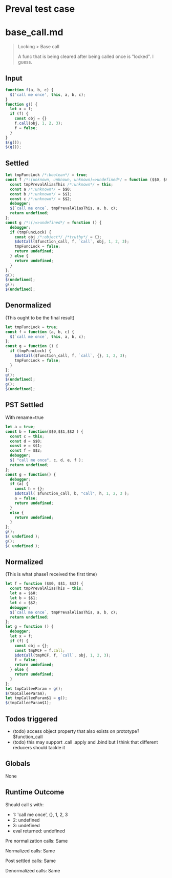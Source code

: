 # Preval test case

# base_call.md

> Locking > Base call
>
> A func that is being cleared after being called once is "locked". I guess.

## Input

`````js filename=intro
function f(a, b, c) {
  $('call me once', this, a, b, c);
}
function g() {
  let x = f;
  if (f) {
    const obj = {}
    f.call(obj, 1, 2, 3);
    f = false;
  }
}
$(g());
$(g());
`````


## Settled


`````js filename=intro
let tmpFuncLock /*:boolean*/ = true;
const f /*:(unknown, unknown, unknown)=>undefined*/ = function ($$0, $$1, $$2 /*uses this*/) {
  const tmpPrevalAliasThis /*:unknown*/ = this;
  const a /*:unknown*/ = $$0;
  const b /*:unknown*/ = $$1;
  const c /*:unknown*/ = $$2;
  debugger;
  $(`call me once`, tmpPrevalAliasThis, a, b, c);
  return undefined;
};
const g /*:()=>undefined*/ = function () {
  debugger;
  if (tmpFuncLock) {
    const obj /*:object*/ /*truthy*/ = {};
    $dotCall($function_call, f, `call`, obj, 1, 2, 3);
    tmpFuncLock = false;
    return undefined;
  } else {
    return undefined;
  }
};
g();
$(undefined);
g();
$(undefined);
`````


## Denormalized
(This ought to be the final result)

`````js filename=intro
let tmpFuncLock = true;
const f = function (a, b, c) {
  $(`call me once`, this, a, b, c);
};
const g = function () {
  if (tmpFuncLock) {
    $dotCall($function_call, f, `call`, {}, 1, 2, 3);
    tmpFuncLock = false;
  }
};
g();
$(undefined);
g();
$(undefined);
`````


## PST Settled
With rename=true

`````js filename=intro
let a = true;
const b = function($$0,$$1,$$2 ) {
  const c = this;
  const d = $$0;
  const e = $$1;
  const f = $$2;
  debugger;
  $( "call me once", c, d, e, f );
  return undefined;
};
const g = function() {
  debugger;
  if (a) {
    const h = {};
    $dotCall( $function_call, b, "call", h, 1, 2, 3 );
    a = false;
    return undefined;
  }
  else {
    return undefined;
  }
};
g();
$( undefined );
g();
$( undefined );
`````


## Normalized
(This is what phase1 received the first time)

`````js filename=intro
let f = function ($$0, $$1, $$2) {
  const tmpPrevalAliasThis = this;
  let a = $$0;
  let b = $$1;
  let c = $$2;
  debugger;
  $(`call me once`, tmpPrevalAliasThis, a, b, c);
  return undefined;
};
let g = function () {
  debugger;
  let x = f;
  if (f) {
    const obj = {};
    const tmpMCF = f.call;
    $dotCall(tmpMCF, f, `call`, obj, 1, 2, 3);
    f = false;
    return undefined;
  } else {
    return undefined;
  }
};
let tmpCalleeParam = g();
$(tmpCalleeParam);
let tmpCalleeParam$1 = g();
$(tmpCalleeParam$1);
`````


## Todos triggered


- (todo) access object property that also exists on prototype? $function_call
- (todo) this may support .call .apply and .bind but I think that different reducers should tackle it


## Globals


None


## Runtime Outcome


Should call `$` with:
 - 1: 'call me once', {}, 1, 2, 3
 - 2: undefined
 - 3: undefined
 - eval returned: undefined

Pre normalization calls: Same

Normalized calls: Same

Post settled calls: Same

Denormalized calls: Same
